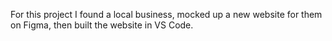 For this project I found a local business, mocked up a new website for them on Figma, then built the website in VS Code. 

